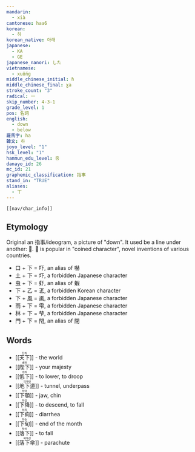 ```yaml
---
mandarin:
  - xià
cantonese: haa6
korean:
  - 하
korean_native: 아래
japanese:
  - KA
  - GE
japanese_nanori: した
vietnamese:
  - xuống
middle_chinese_initial: ɦ
middle_chinese_final: ɣa
stroke_count: "3"
radical: 一
skip_number: 4-3-1
grade_level: 1
pos: 名詞
english:
  - down
  - below
羅馬字: ha
韓文: 하
joyo_level: "1"
hsk_level: "1"
hanmun_edu_level: 중
danayo_id: 26
mc_id: 21
graphemic_classification: 指事
stand_in: "TRUE"
aliases:
  - 丅
---
```

```meta-bind-embed
[[nav/char_info]]
```
## Etymology
Original an 指事/ideogram, a picture of "down".  It used be a line under another: 𠄟.
下 is popular in "coined character", novel inventions of various countries.
- 口 + 下 = 吓, an alias of 嚇
- 土 + 下 = 圷, a forbidden Japanese character
- 虫 + 下 = 虾, an alias of 蝦
- 下 + 乙 = 乤, a forbidden Korean character
- 下 + 風 = 颪, a forbidden Japanese character
- 雨 + 下 = 雫, a forbidden Japanese character
- 林 + 下 = 梺, a forbidden Japanese character
- 門 + 下 = 閇, an alias of 閉
## Words
- <ruby>[[天下]]<rt>턴하</rt></ruby> - the world
- <ruby>[[陛下]]<rt>베하</rt></ruby> - your majesty
- <ruby>[[低下]]<rt>데하</rt></ruby> - to lower, to droop
- <ruby>[[地下道]]<rt>듸하닷</rt></ruby> - tunnel, underpass
- <ruby>[[下顎]]<rt>하악</rt></ruby> - jaw, chin
- <ruby>[[下降]]<rt>하강</rt></ruby> - to descend, to fall
- <ruby>[[下痢]]<rt>하릐</rt></ruby> - diarrhea
- <ruby>[[下旬]]<rt>하슌</rt></ruby> - end of the month
- <ruby>[[落下]]<rt>락하</rt></ruby> - to fall
- <ruby>[[落下傘]]<rt>락하산</rt></ruby> - parachute